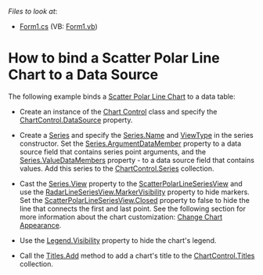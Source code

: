 <!-- default file list -->
*Files to look at*:

* [Form1.cs](./CS/ScatterPolarLine/Form1.cs) (VB: [Form1.vb](./VB/ScatterPolarLine/Form1.vb))
<!-- default file list end -->
# How to bind a Scatter Polar Line Chart to a Data Source

 The following example binds a [Scatter Polar Line Chart](xref:113900) to a data table:

* Create an instance of the [Chart Control](xref:DevExpress.XtraCharts.ChartControl) class and specify the [ChartControl.DataSource](xref:DevExpress.XtraCharts.ChartControl.DataSource) property.

* Create a [Series](xref:DevExpress.XtraCharts.Series) and specify the [Series.Name](xref:DevExpress.XtraCharts.Series.Name) and [ViewType](xref:DevExpress.XtraCharts.ViewType) in the series constructor. Set the [Series.ArgumentDataMember](xref:DevExpress.XtraCharts.SeriesBase.ArgumentDataMember) property to a data source field that contains series point arguments, and the [Series.ValueDataMembers](xref:DevExpress.XtraCharts.SeriesBase.ValueDataMembers) property - to a data source field that contains values. Add this series to the [ChartControl.Series](xref:DevExpress.XtraCharts.ChartControl.Series) collection.
 
* Cast the [Series.View](xref:DevExpress.XtraCharts.SeriesBase.View) property to the [ScatterPolarLineSeriesView](xref:DevExpress.XtraCharts.ScatterPolarLineSeriesView) and use the [RadarLineSeriesView.MarkerVisibility](xref:DevExpress.XtraCharts.RadarLineSeriesView.MarkerVisibility) property to hide markers. Set the [ScatterPolarLineSeriesView.Closed](xref:DevExpress.XtraCharts.RadarLineSeriesView.Closed) property to false to hide the line that connects the first and last point. See the following section for more information about the chart customization: [Change Chart Appearance](#change-chart-appearance).    

* Use the [Legend.Visibility](xref:DevExpress.XtraCharts.Legend.Visibility) property to hide the chart's legend.

* Call the [Titles.Add](xref:DevExpress.XtraCharts.ChartTitleCollection.Add(DevExpress.XtraCharts.ChartTitle)) method to add a chart's title to the [ChartControl.Titles](xref:DevExpress.XtraCharts.ChartControl.Titles) collection.

<br/>
